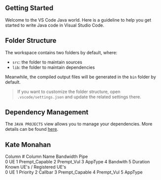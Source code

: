 ## Getting Started

Welcome to the VS Code Java world. Here is a guideline to help you get started to write Java code in Visual Studio Code.

## Folder Structure

The workspace contains two folders by default, where:

- `src`: the folder to maintain sources
- `lib`: the folder to maintain dependencies

Meanwhile, the compiled output files will be generated in the `bin` folder by default.

> If you want to customize the folder structure, open `.vscode/settings.json` and update the related settings there.

## Dependency Management

The `JAVA PROJECTS` view allows you to manage your dependencies. More details can be found [here](https://github.com/microsoft/vscode-java-dependency#manage-dependencies).

## Kate Monahan
Column #	Column Name
Bandwidth Pipe	
0	UE
1	Prempt_Capable
2	Prempt_Vul
3	AppType
4	Bandwith
5	Duration
Known UE's / Registered UE's	
0	UE
1	Priority
2	Callbar
3	Prempt_Capable
4	Prempt_Vul
5	AppType